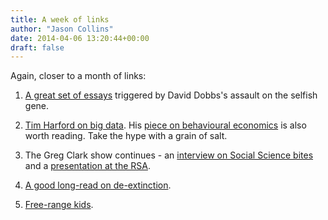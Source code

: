 ```yaml
---
title: A week of links
author: "Jason Collins"
date: 2014-04-06 13:20:44+00:00
draft: false
---
```


Again, closer to a month of links:

	
  1. [A great set of essays](http://aeon.co/magazine/nature-and-cosmos/an-expert-roundtable-on-the-selfish-gene-and-evolution/) triggered by David Dobbs's assault on the selfish gene.

	
  2. [Tim Harford on big data](http://www.ft.com/intl/cms/s/2/21a6e7d8-b479-11e3-a09a-00144feabdc0.html#axzz2xasw4x6P). His [piece on behavioural economics](http://www.ft.com/intl/cms/s/2/9d7d31a4-aea8-11e3-aaa6-00144feab7de.html?utm_source=dlvr.it&utm_medium=twitter#axzz2wg5WC8k4) is also worth reading. Take the hype with a grain of salt.

	
  3. The Greg Clark show continues - an [interview on Social Science bites](http://www.socialsciencespace.com/2014/04/gregory-clark-on-names/) and a [presentation at the RSA](http://www.thersa.org/large-text/events/audio-and-past-events/2014/the-truth-about-social-mobility).

	
  4. [A good long-read on de-extinction](http://www.nytimes.com/2014/03/02/magazine/the-mammoth-cometh.html?_r=3).

	
  5. [Free-range kids](http://www.theatlantic.com/features/archive/2014/03/hey-parents-leave-those-kids-alone/358631/).


